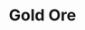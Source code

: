---
templateKey: blog-post
featuredpost: false
featuredimage: /assets/Gold_Ore.png
title: Gold Ore
description: Resources
testfield: 768
---